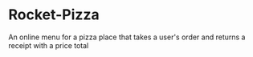# Rocket-Pizza
An online menu for a pizza place that takes a user's order and returns a receipt with a price total
